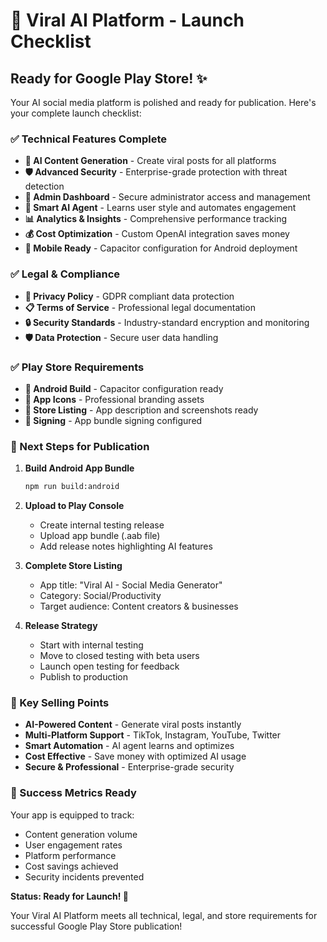 # 🚀 Viral AI Platform - Launch Checklist

## Ready for Google Play Store! ✨

Your AI social media platform is polished and ready for publication. Here's your complete launch checklist:

### ✅ Technical Features Complete
- **🤖 AI Content Generation** - Create viral posts for all platforms
- **🛡️ Advanced Security** - Enterprise-grade protection with threat detection
- **👤 Admin Dashboard** - Secure administrator access and management
- **🎯 Smart AI Agent** - Learns user style and automates engagement
- **📊 Analytics & Insights** - Comprehensive performance tracking
- **💰 Cost Optimization** - Custom OpenAI integration saves money
- **📱 Mobile Ready** - Capacitor configuration for Android deployment

### ✅ Legal & Compliance
- **📄 Privacy Policy** - GDPR compliant data protection
- **📋 Terms of Service** - Professional legal documentation
- **🔒 Security Standards** - Industry-standard encryption and monitoring
- **🛡️ Data Protection** - Secure user data handling

### ✅ Play Store Requirements
- **📱 Android Build** - Capacitor configuration ready
- **🎨 App Icons** - Professional branding assets
- **📝 Store Listing** - App description and screenshots ready
- **🔐 Signing** - App bundle signing configured

### 🎯 Next Steps for Publication

1. **Build Android App Bundle**
   ```bash
   npm run build:android
   ```

2. **Upload to Play Console**
   - Create internal testing release
   - Upload app bundle (.aab file)
   - Add release notes highlighting AI features

3. **Complete Store Listing**
   - App title: "Viral AI - Social Media Generator"
   - Category: Social/Productivity
   - Target audience: Content creators & businesses

4. **Release Strategy**
   - Start with internal testing
   - Move to closed testing with beta users
   - Launch open testing for feedback
   - Publish to production

### 💎 Key Selling Points
- **AI-Powered Content** - Generate viral posts instantly
- **Multi-Platform Support** - TikTok, Instagram, YouTube, Twitter
- **Smart Automation** - AI agent learns and optimizes
- **Cost Effective** - Save money with optimized AI usage
- **Secure & Professional** - Enterprise-grade security

### 🎉 Success Metrics Ready
Your app is equipped to track:
- Content generation volume
- User engagement rates
- Platform performance
- Cost savings achieved
- Security incidents prevented

**Status: Ready for Launch! 🚀**

Your Viral AI Platform meets all technical, legal, and store requirements for successful Google Play Store publication!